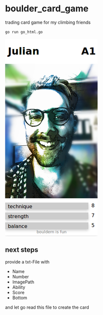 # boulder_card_game
trading card game for my climbing friends

```bash
go run go_html.go
```

![card Julian](card_Julian.png "")

## next steps

provide a txt-File with
* Name
* Number
* ImagePath
* Ability
* Score
* Bottom

and let go read this file to create the card